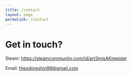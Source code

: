 ```yaml
---
title: /contact
layout: page
permalink: /contact
---
```


# Get in touch?

Steam: https://steamcommunity.com/id/art3misAKmeister

Email: theodoreshin99@gmail.com

<br /><br />
